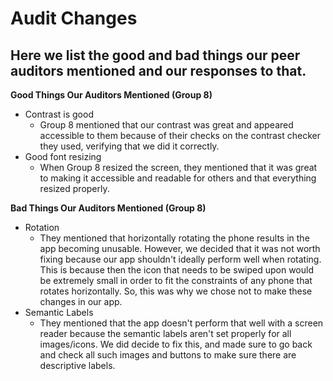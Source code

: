 # Audit Changes
## Here we list the good and bad things our peer auditors mentioned and our responses to that.

**Good Things Our Auditors Mentioned (Group 8)**
- Contrast is good
  - Group 8 mentioned that our contrast was great and appeared accessible to them because of their checks on the contrast checker they used, verifying that we did it correctly.
- Good font resizing
  - When Group 8 resized the screen, they mentioned that it was great to making it accessible and readable for others and that everything resized properly.

**Bad Things Our Auditors Mentioned (Group 8)**
- Rotation
  - They mentioned that horizontally rotating the phone results in the app becoming unusable. However, we decided that it was not worth fixing because our app shouldn't ideally perform well when rotating. This is because then the icon that needs to be swiped upon would be extremely small in order to fit the constraints of any phone that rotates horizontally. So, this was why we chose not to make these changes in our app. 
- Semantic Labels
  - They mentioned that the app doesn't perform that well with a screen reader because the semantic labels aren't set properly for all images/icons. We did decide to fix this, and made sure to go back and check all such images and buttons to make sure there are descriptive labels. 
